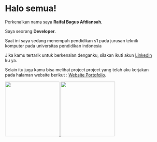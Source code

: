# Halo semua! 

Perkenalkan nama saya **Raifal Bagus Afdiansah**.<br>

Saya seorang **Developer**.<br>

Saat ini saya sedang menempuh pendidikan s1 pada jurusan teknik komputer pada universitas pendidikan indonesia

Jika kamu tertarik untuk berkenalan denganku, silakan ikuti akun [Linkedin](https://www.linkedin.com/in/raifal-bagus-afdiansah) ku ya.

Selain itu juga kamu bisa melihat project project yang telah aku kerjakan pada halaman website berikut : [Website Portofolio](https://portofolio-tawny-nu.vercel.app/).

<p align="left">
<a href="https://github.com/afdiansah">
  <img height="180em" src="https://github-readme-stats-eight-theta.vercel.app/api?username=afdiansah&show_icons=true&theme=algolia&include_all_commits=true&count_private=true"/>
  <img height="180em" src="https://github-readme-stats-eight-theta.vercel.app/api/top-langs/?username=afdiansah&layout=compact&langs_count=8&theme=algolia"/>
</a>
</p>
